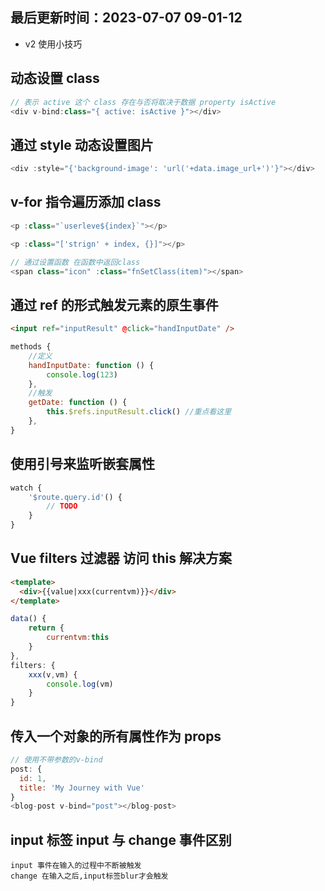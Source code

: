 <!--
 * @Description:
 * @Author: panrui
 * @Date: 2023-07-07 08:59:05
 * @LastEditTime: 2023-07-07 09:02:29
 * @LastEditors: panrui
 * 不忘初心,不负梦想
-->

## 最后更新时间：2023-07-07 09-01-12

- v2 使用小技巧

## 动态设置 class

```js
// 表示 active 这个 class 存在与否将取决于数据 property isActive
<div v-bind:class="{ active: isActive }"></div>
```

## 通过 style 动态设置图片

```js
<div :style="{'background-image': 'url('+data.image_url+')'}"></div>
```

## v-for 指令遍历添加 class

```js
<p :class="`userleve${index}`"></p>

<p :class="['strign' + index, {}]"></p>

// 通过设置函数 在函数中返回class
<span class="icon" :class="fnSetClass(item)"></span>
```

## 通过 ref 的形式触发元素的原生事件

```html
<input ref="inputResult" @click="handInputDate" />
```

```js
methods {
    //定义
    handInputDate: function () {
        console.log(123)
    },
    //触发
    getDate: function () {
        this.$refs.inputResult.click() //重点看这里
    },
}
```

## 使用引号来监听嵌套属性

```js
watch {
    '$route.query.id'() {
        // TODO
    }
}
```

## Vue filters 过滤器 访问 this 解决方案

```html
<template>
  <div>{{value|xxx(currentvm)}}</div>
</template>
```

```js
data() {
    return {
        currentvm:this
    }
},
filters: {
    xxx(v,vm) {
        console.log(vm)
    }
}
```

## 传入一个对象的所有属性作为 props

```js
// 使用不带参数的v-bind
post: {
  id: 1,
  title: 'My Journey with Vue'
}
<blog-post v-bind="post"></blog-post>
```

## input 标签 input 与 change 事件区别

```markup
input 事件在输入的过程中不断被触发
change 在输入之后,input标签blur才会触发
```
